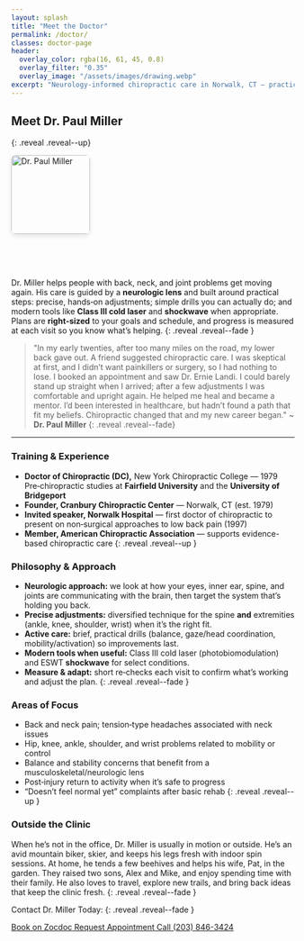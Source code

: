```yaml
---
layout: splash
title: "Meet the Doctor"
permalink: /doctor/
classes: doctor-page
header:
  overlay_color: rgba(16, 61, 45, 0.8)
  overlay_filter: "0.35"
  overlay_image: "/assets/images/drawing.webp"
excerpt: "Neurology‑informed chiropractic care in Norwalk, CT — practical, right‑sized, and focused on helping you move well."
---
```


## Meet Dr. Paul Miller
{: .reveal .reveal--up}

<img src="{{ '/assets/images/headshot.webp' | relative_url }}" alt="Dr. Paul Miller" class="align-right" width="140" loading="lazy" style="margin-bottom: 4rem; border-radius: 8px; box-shadow: 0 4px 8px rgba(0,0,0,0.1);">


Dr. Miller helps people with back, neck, and joint problems get moving again. His care is guided by a **neurologic lens** and built around practical steps: precise, hands‑on adjustments; simple drills you can actually do; and modern tools like **Class III cold laser** and **shockwave** when appropriate. Plans are **right‑sized** to your goals and schedule, and progress is measured at each visit so you know what’s helping.
{: .reveal .reveal--fade }

> "In my early twenties, after too many miles on the road, my lower back gave out. A friend suggested chiropractic care. I was skeptical at first, and I didn’t want painkillers or surgery, so I had nothing to lose. I booked an appointment and saw Dr. Ernie Landi. I could barely stand up straight when I arrived; after a few adjustments I was comfortable and upright again. He helped me heal and became a mentor. I’d been interested in healthcare, but hadn’t found a path that fit my beliefs. Chiropractic changed that and my new career began."
> ~ **Dr. Paul Miller**
{: .reveal .reveal--fade}

---

### Training & Experience
- **Doctor of Chiropractic (DC),** New York Chiropractic College — 1979  
  Pre‑chiropractic studies at **Fairfield University** and the **University of Bridgeport**
- **Founder, Cranbury Chiropractic Center** — Norwalk, CT (est. 1979)
- **Invited speaker, Norwalk Hospital** — first doctor of chiropractic to present on non‑surgical approaches to low back pain (1997)
- **Member, American Chiropractic Association** — supports evidence-based chiropractic care
{: .reveal .reveal--up }

### Philosophy & Approach
- **Neurologic approach:** we look at how your eyes, inner ear, spine, and joints are communicating with the brain, then target the system that’s holding you back.
- **Precise adjustments:** diversified technique for the spine **and** extremities (ankle, knee, shoulder, wrist) when it’s the right fit.
- **Active care:** brief, practical drills (balance, gaze/head coordination, mobility/activation) so improvements last.
- **Modern tools when useful:** Class III cold laser (photobiomodulation) and ESWT **shockwave** for select conditions.
- **Measure & adapt:** short re‑checks each visit to confirm what’s working and adjust the plan.
{: .reveal .reveal--fade }

### Areas of Focus
- Back and neck pain; tension‑type headaches associated with neck issues
- Hip, knee, ankle, shoulder, and wrist problems related to mobility or control
- Balance and stability concerns that benefit from a musculoskeletal/neurologic lens
- Post‑injury return to activity when it’s safe to progress
- “Doesn’t feel normal yet” complaints after basic rehab
{: .reveal .reveal--up }

### Outside the Clinic
When he’s not in the office, Dr. Miller is usually in motion or outside. He’s an avid mountain biker, skier, and keeps his legs fresh with indoor spin sessions. At home, he tends a few beehives and helps his wife, Pat, in the garden. They raised two sons, Alex and Mike, and enjoy spending time with their family. He also loves to travel, explore new trails, and bring back ideas that keep the clinic fresh.
{: .reveal .reveal--fade }

Contact Dr. Miller Today:
{: .reveal .reveal--fade }

<div class="contact-actions reveal reveal--up">
  <a href="https://www.zocdoc.com/practice/cranbury-chiropractic-center-43835" class="btn">
    <span class="btn-label">Book on Zocdoc</span>
  </a>
  <a href="{{ '/contact/' | relative_url }}" class="btn">
    <span class="btn-label">Request Appointment</span>
  </a>
  <a href="tel:+12038463424" class="btn">
    <span class="btn-label">Call (203) 846-3424</span>
  </a>
</div>